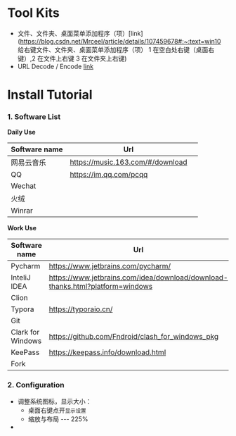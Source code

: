 # Tool Kits

- 文件、文件夹、桌面菜单添加程序（项）[link](https://blog.csdn.net/Mrceel/article/details/107459678#:~:text=win10 给右键文件、文件夹、桌面菜单添加程序（项） 1 在空白处右键（桌面右键）,2 在文件上右键 3 在文件夹上右键)
- URL Decode / Encode [link](https://www.urldecoder.io/)



# Install Tutorial

### 1. Software List

 **Daily Use**

| Software name | Url                              |      |
| ------------- | -------------------------------- | ---- |
| 网易云音乐    | https://music.163.com/#/download |      |
| QQ            | https://im.qq.com/pcqq           |      |
| Wechat        |                                  |      |
| 火绒          |                                  |      |
| Winrar        |                                  |      |

**Work Use**

| Software name     | Url                                                          |      |
| ----------------- | ------------------------------------------------------------ | ---- |
| Pycharm           | https://www.jetbrains.com/pycharm/                           |      |
| InteliJ IDEA      | https://www.jetbrains.com/idea/download/download-thanks.html?platform=windows |      |
| Clion             |                                                              |      |
| Typora            | https://typoraio.cn/                                         |      |
| Git               |                                                              |      |
| Clark for Windows | https://github.com/Fndroid/clash_for_windows_pkg             |      |
| KeePass           | https://keepass.info/download.html                           |      |
| Fork              |                                                              |      |



### 2. Configuration

- 调整系统图标，显示大小：
  - 桌面右键点开`显示设置`
  - 缩放与布局 --- 225%
- 